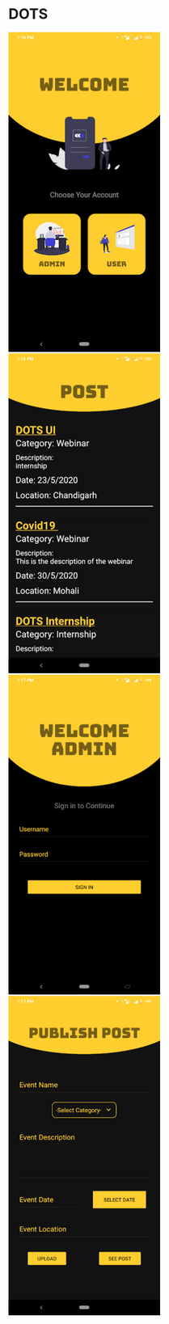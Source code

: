 # DOTS

<img src="Screenshots/LandingScreen.jpg" width="300"><img src="Screenshots/Post.png" width="300">
<img src="Screenshots/AdminSignin.png" width="300"><img src="Screenshots/publishpost.png" width="300">
